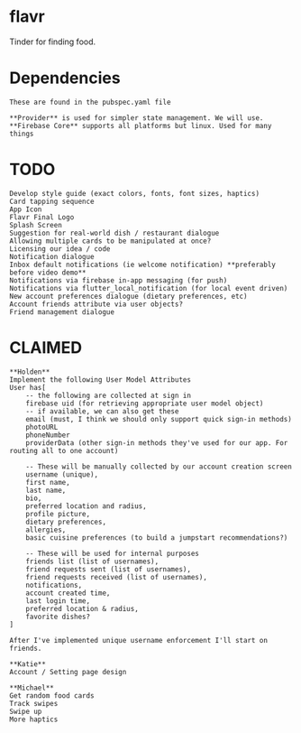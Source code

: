 # flavr

Tinder for finding food.

# Dependencies
    These are found in the pubspec.yaml file

    **Provider** is used for simpler state management. We will use.
    **Firebase Core** supports all platforms but linux. Used for many things

# TODO
    Develop style guide (exact colors, fonts, font sizes, haptics)
    Card tapping sequence
    App Icon
    Flavr Final Logo
    Splash Screen
    Suggestion for real-world dish / restaurant dialogue
    Allowing multiple cards to be manipulated at once?
    Licensing our idea / code
    Notification dialogue
    Inbox default notifications (ie welcome notification) **preferably before video demo**
    Notifications via firebase in-app messaging (for push)
    Notifications via flutter_local_notification (for local event driven)
    New account preferences dialogue (dietary preferences, etc)
    Account friends attribute via user objects?
    Friend management dialogue
    



# CLAIMED
    **Holden**
    Implement the following User Model Attributes
    User has[
        -- the following are collected at sign in
        firebase uid (for retrieving appropriate user model object)
        -- if available, we can also get these
        email (must, I think we should only support quick sign-in methods)
        photoURL
        phoneNumber
        providerData (other sign-in methods they've used for our app. For routing all to one account)

        -- These will be manually collected by our account creation screen
        username (unique),
        first name,
        last name,
        bio,
        preferred location and radius,
        profile picture,
        dietary preferences,
        allergies,
        basic cuisine preferences (to build a jumpstart recommendations?)

        -- These will be used for internal purposes
        friends list (list of usernames),
        friend requests sent (list of usernames),
        friend requests received (list of usernames),
        notifications,
        account created time,
        last login time,
        preferred location & radius,
        favorite dishes?
    ]

    After I've implemented unique username enforcement I'll start on friends.

    **Katie**
    Account / Setting page design

    **Michael**
    Get random food cards
    Track swipes
    Swipe up
    More haptics
